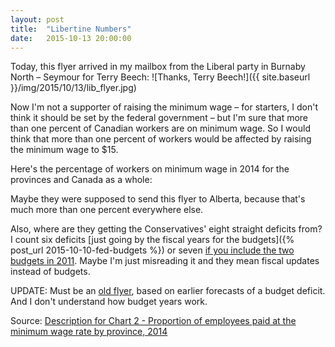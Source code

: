 ```yaml
---
layout: post
title:  "Libertine Numbers"
date:   2015-10-13 20:00:00
---
```


Today, this flyer arrived in my mailbox from the Liberal party in Burnaby North – Seymour for Terry Beech:
![Thanks, Terry Beech!]({{ site.baseurl }}/img/2015/10/13/lib_flyer.jpg)

Now I'm not a supporter of raising the minimum wage – for starters, I don't think it should be set by the federal government – but I'm sure that more than one percent of Canadian workers are on minimum wage. So I would think that more than one percent of workers would be affected by raising the minimum wage to $15.

Here's the percentage of workers on minimum wage in 2014 for the provinces and Canada as a whole:

<div id="minTip" class="hidden">
	<p id="tipTop"><strong><span id="tipProv"></span></strong></p>
	<p class="tipInfo"><span id="tipPercent"></span> of workers on minimum wage</p>
</div>
<div id="minWageChart"></div>

Maybe they were supposed to send this flyer to Alberta, because that's much more than one percent everywhere else.

Also, where are they getting the Conservatives' eight straight deficits from? I count six deficits [just going by the fiscal years for the budgets]({% post_url 2015-10-10-fed-budgets %}) or seven [if you include the two budgets in 2011](http://www.budget.gc.ca/pdfarch/index-eng.html). Maybe I'm just misreading it and they mean fiscal updates instead of budgets.

UPDATE: Must be an [old flyer](http://politics.theglobeandmail.com/2015/09/07/ask-the-globe-how-many-deficits-has-the-conservative-government-run/), based on earlier forecasts of a budget deficit. And I don't understand how budget years work.

Source: [Description for Chart 2 - Proportion of employees paid at the minimum wage rate by province, 2014](http://www.statcan.gc.ca/pub/11-630-x/2015006/c-g/desc2-eng.htm)

<style>

#minWageChart .bar {
  fill: #808080;
}

#minWageChart .barSel {
	fill: #000000 !important;
}

#minWageChart .axis text {
  font-size: 10px;
}

#minWageChart .axis path,
#minWageChart .axis line {
  fill: none;
  stroke: #000;
  shape-rendering: crispEdges;
}

#minWageChart .y.axis path {
  display: none;
}

#minTip {
  border: 1px solid black;
  background-color: white;
  position: absolute;
  width: 180px;
  height: auto;
  padding: 5px;
  pointer-events: none;
}

#minTip strong {
  font-weight: bold;
}

#minTip #tipTop {
  font-size: 16px;
  margin-bottom: 10px !important;
}

#minTip .tipInfo {
  font-size: 12px;
  margin: 0;
}

.hidden {
	display: none;
}


</style>

<script>

minChart();

var coordinates = [0, 0];

var body = d3.select("body")
  .on("mousemove", function() {
    coordinates = d3.mouse(this);
  })
  .on("mousedown", function() {
    coordinates = d3.mouse(this);
  });

function minChart() {

var margin = {top: 20, right: 30, bottom: 30, left: 150},
    width = 740 - margin.left - margin.right,
    height = 400 - margin.top - margin.bottom;

var x = d3.scale.linear()
    .range([0, width]);
		
var y = d3.scale.ordinal()
    .rangeRoundBands([0, height], .1);
		
var formatPercent = d3.format("%"),
		formatPercentDeci = d3.format(".1%");

var xAxis = d3.svg.axis()
    .scale(x)
    .orient("bottom")
		.tickFormat(formatPercent);

var yAxis = d3.svg.axis()
    .scale(y)
    .orient("left");

var minChart = d3.select("#minWageChart").append("svg")
    .attr("width", width + margin.left + margin.right)
    .attr("height", height + margin.top + margin.bottom)
  .append("g")
    .attr("transform", "translate(" + margin.left + "," + margin.top + ")");

d3.csv("{{ site.baseurl }}/data/2015/10/13/min_wage.csv", type, function(error, data) {
	
  y.domain(data.map(function(d) { return d.Province; }));
  x.domain([0, d3.max(data, function(d) { return d.percent; })]);

  minChart.append("g")
      .attr("class", "x axis")
      .attr("transform", "translate(0," + height + ")")
      .call(xAxis);

  minChart.append("g")
      .attr("class", "y axis")
      .call(yAxis);

  var minWages = minChart.selectAll(".bar")
      .data(data)
    .enter().append("rect")
      .attr("class", "bar")
			.attr("x", function(d) { return x(0); })
      .attr("y", function(d) { return y(d.Province); })   
      .attr("width", function(d) { return x(0); })
      .attr("height", y.rangeBand())
		.on("mouseover", function(d) {
			d3.select(this).classed("barSel", true);
			showTooltip(d);
		})
		.on("mousedown", function(d) {
			d3.select(this).classed("barSel", true);
			showTooltip(d);
		})
		.on("mouseout", function(d) {
			d3.select(this).classed("barSel", false);
			d3.select("#minTip").classed("hidden", true);
		});
		
		minWages.transition()
			.delay(function(d, i) { return i * 8; })
			.attr("width", function(d) {return x(d.percent); });
		
		function showTooltip(d) {
	    var xPos = coordinates[0] + 10;
	    if (d.percent > 7) {
	      xPos = coordinates[0] - 250;
	    }
	    var yPos = coordinates[1];
			
		  d3.select("#minTip")
		    .style("left", xPos + "px")
		    .style("top", yPos + "px")
		    .select("#tipProv")
		    .text(d.Province);
				
			d3.select("#minTip").select("#tipPercent")
				.text(formatPercentDeci(d.percent));

			d3.select("#minTip").classed("hidden", false);
		}
});

function type(d) {
  d.percent = +d.percent;
	
  return d;
}

}

</script>